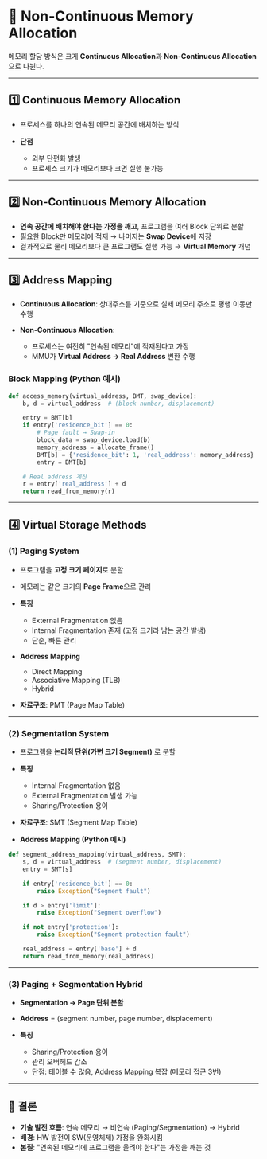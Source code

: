 # 📖 Non-Continuous Memory Allocation

메모리 할당 방식은 크게 **Continuous Allocation**과 **Non-Continuous Allocation**으로 나뉜다.

---

## 1️⃣ Continuous Memory Allocation

-   프로세스를 하나의 연속된 메모리 공간에 배치하는 방식
-   **단점**

    -   외부 단편화 발생
    -   프로세스 크기가 메모리보다 크면 실행 불가능

---

## 2️⃣ Non-Continuous Memory Allocation

-   **연속 공간에 배치해야 한다는 가정을 깨고**, 프로그램을 여러 Block 단위로 분할
-   필요한 Block만 메모리에 적재 → 나머지는 **Swap Device**에 저장
-   결과적으로 물리 메모리보다 큰 프로그램도 실행 가능 → **Virtual Memory** 개념

---

## 3️⃣ Address Mapping

-   **Continuous Allocation**: 상대주소를 기준으로 실제 메모리 주소로 평행 이동만 수행
-   **Non-Continuous Allocation**:

    -   프로세스는 여전히 "연속된 메모리"에 적재된다고 가정
    -   MMU가 **Virtual Address → Real Address** 변환 수행

### Block Mapping (Python 예시)

```python
def access_memory(virtual_address, BMT, swap_device):
    b, d = virtual_address  # (block number, displacement)

    entry = BMT[b]
    if entry['residence_bit'] == 0:
        # Page fault → Swap-in
        block_data = swap_device.load(b)
        memory_address = allocate_frame()
        BMT[b] = {'residence_bit': 1, 'real_address': memory_address}
        entry = BMT[b]

    # Real address 계산
    r = entry['real_address'] + d
    return read_from_memory(r)
```

---

## 4️⃣ Virtual Storage Methods

### (1) Paging System

-   프로그램을 **고정 크기 페이지**로 분할
-   메모리는 같은 크기의 **Page Frame**으로 관리
-   **특징**

    -   External Fragmentation 없음
    -   Internal Fragmentation 존재 (고정 크기라 남는 공간 발생)
    -   단순, 빠른 관리

-   **Address Mapping**

    -   Direct Mapping
    -   Associative Mapping (TLB)
    -   Hybrid

-   **자료구조**: PMT (Page Map Table)

---

### (2) Segmentation System

-   프로그램을 **논리적 단위(가변 크기 Segment)** 로 분할
-   **특징**

    -   Internal Fragmentation 없음
    -   External Fragmentation 발생 가능
    -   Sharing/Protection 용이

-   **자료구조**: SMT (Segment Map Table)
-   **Address Mapping (Python 예시)**

```python
def segment_address_mapping(virtual_address, SMT):
    s, d = virtual_address  # (segment number, displacement)
    entry = SMT[s]

    if entry['residence_bit'] == 0:
        raise Exception("Segment fault")

    if d > entry['limit']:
        raise Exception("Segment overflow")

    if not entry['protection']:
        raise Exception("Segment protection fault")

    real_address = entry['base'] + d
    return read_from_memory(real_address)
```

---

### (3) Paging + Segmentation Hybrid

-   **Segmentation → Page 단위 분할**
-   **Address** = (segment number, page number, displacement)
-   **특징**

    -   Sharing/Protection 용이
    -   관리 오버헤드 감소
    -   단점: 테이블 수 많음, Address Mapping 복잡 (메모리 접근 3번)

---

## 📝 결론

-   **기술 발전 흐름**: 연속 메모리 → 비연속 (Paging/Segmentation) → Hybrid
-   **배경**: HW 발전이 SW(운영체제) 가정을 완화시킴
-   **본질**: "연속된 메모리에 프로그램을 올려야 한다"는 가정을 깨는 것
